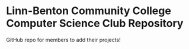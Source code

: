 # Linn-Benton Community College Computer Science Club Repository

GitHub repo for members to add their projects! 



